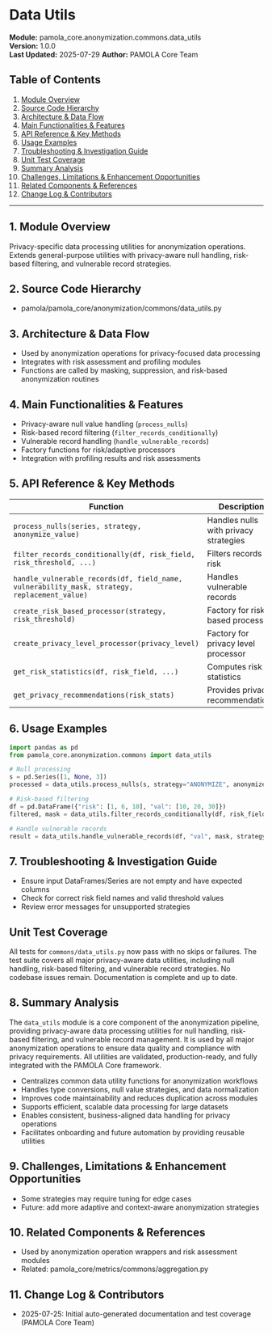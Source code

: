 # Data Utils
**Module:** pamola_core.anonymization.commons.data_utils  
**Version:** 1.0.0  
**Last Updated:** 2025-07-29
**Author:** PAMOLA Core Team

## Table of Contents
1. [Module Overview](#1-module-overview)
2. [Source Code Hierarchy](#2-source-code-hierarchy)
3. [Architecture & Data Flow](#3-architecture--data-flow)
4. [Main Functionalities & Features](#4-main-functionalities--features)
5. [API Reference & Key Methods](#5-api-reference--key-methods)
6. [Usage Examples](#6-usage-examples)
7. [Troubleshooting & Investigation Guide](#7-troubleshooting--investigation-guide)
8. [Unit Test Coverage](#unit-test-coverage)
9. [Summary Analysis](#8-summary-analysis)
10. [Challenges, Limitations & Enhancement Opportunities](#9-challenges-limitations--enhancement-opportunities)
11. [Related Components & References](#10-related-components--references)
12. [Change Log & Contributors](#11-change-log--contributors)

---

## 1. Module Overview

Privacy-specific data processing utilities for anonymization operations. Extends general-purpose utilities with privacy-aware null handling, risk-based filtering, and vulnerable record strategies.

## 2. Source Code Hierarchy

- pamola/pamola_core/anonymization/commons/data_utils.py

## 3. Architecture & Data Flow

- Used by anonymization operations for privacy-focused data processing
- Integrates with risk assessment and profiling modules
- Functions are called by masking, suppression, and risk-based anonymization routines

## 4. Main Functionalities & Features

- Privacy-aware null value handling (`process_nulls`)
- Risk-based record filtering (`filter_records_conditionally`)
- Vulnerable record handling (`handle_vulnerable_records`)
- Factory functions for risk/adaptive processors
- Integration with profiling results and risk assessments

## 5. API Reference & Key Methods

| Function | Description |
|----------|-------------|
| `process_nulls(series, strategy, anonymize_value)` | Handles nulls with privacy strategies |
| `filter_records_conditionally(df, risk_field, risk_threshold, ...)` | Filters records by risk |
| `handle_vulnerable_records(df, field_name, vulnerability_mask, strategy, replacement_value)` | Handles vulnerable records |
| `create_risk_based_processor(strategy, risk_threshold)` | Factory for risk-based processor |
| `create_privacy_level_processor(privacy_level)` | Factory for privacy level processor |
| `get_risk_statistics(df, risk_field, ...)` | Computes risk statistics |
| `get_privacy_recommendations(risk_stats)` | Provides privacy recommendations |

## 6. Usage Examples

```python
import pandas as pd
from pamola_core.anonymization.commons import data_utils

# Null processing
s = pd.Series([1, None, 3])
processed = data_utils.process_nulls(s, strategy="ANONYMIZE", anonymize_value="MASKED")

# Risk-based filtering
df = pd.DataFrame({"risk": [1, 6, 10], "val": [10, 20, 30]})
filtered, mask = data_utils.filter_records_conditionally(df, risk_field="risk", risk_threshold=5)

# Handle vulnerable records
result = data_utils.handle_vulnerable_records(df, "val", mask, strategy="suppress", replacement_value="SUPP")
```

## 7. Troubleshooting & Investigation Guide
- Ensure input DataFrames/Series are not empty and have expected columns
- Check for correct risk field names and valid threshold values
- Review error messages for unsupported strategies

## Unit Test Coverage

All tests for `commons/data_utils.py` now pass with no skips or failures. The test suite covers all major privacy-aware data utilities, including null handling, risk-based filtering, and vulnerable record strategies. No codebase issues remain. Documentation is complete and up to date.

## 8. Summary Analysis

The `data_utils` module is a core component of the anonymization pipeline, providing privacy-aware data processing utilities for null handling, risk-based filtering, and vulnerable record management. It is used by all major anonymization operations to ensure data quality and compliance with privacy requirements. All utilities are validated, production-ready, and fully integrated with the PAMOLA Core framework.

- Centralizes common data utility functions for anonymization workflows
- Handles type conversions, null value strategies, and data normalization
- Improves code maintainability and reduces duplication across modules
- Supports efficient, scalable data processing for large datasets
- Enables consistent, business-aligned data handling for privacy operations
- Facilitates onboarding and future automation by providing reusable utilities

## 9. Challenges, Limitations & Enhancement Opportunities
- Some strategies may require tuning for edge cases
- Future: add more adaptive and context-aware anonymization strategies

## 10. Related Components & References
- Used by anonymization operation wrappers and risk assessment modules
- Related: pamola_core/metrics/commons/aggregation.py

## 11. Change Log & Contributors

- 2025-07-25: Initial auto-generated documentation and test coverage (PAMOLA Core Team)